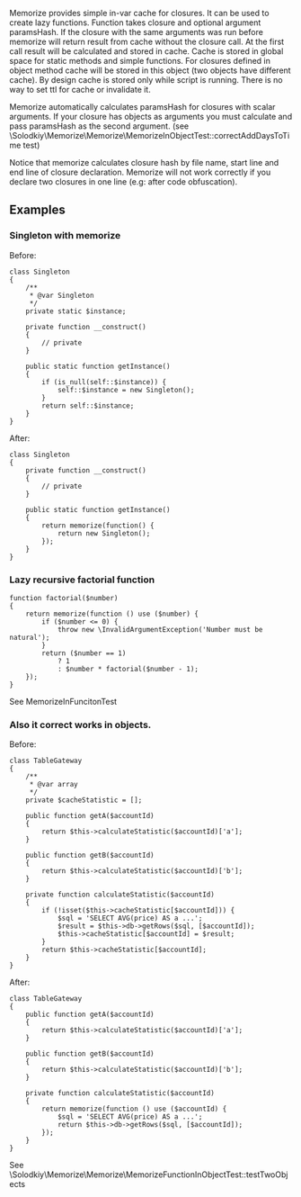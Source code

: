 Memorize provides simple in-var cache for closures. It can be used to create lazy functions. 
Function takes closure and optional argument paramsHash.
If the closure with the same arguments was run before memorize will return result from cache without the closure call. At the first call result will be calculated and stored in cache.
Cache is stored in global space for static methods and simple functions. For closures defined in object method cache will be stored in this object (two objects have different cache).
By design cache is stored only while script is running. There is no way to set ttl for cache or invalidate it.

Memorize automatically calculates paramsHash for closures with scalar arguments. If your closure has objects as arguments you must calculate and pass paramsHash as the second argument. (see \Solodkiy\Memorize\Memorize\MemorizeInObjectTest::correctAddDaysToTime test)

Notice that memorize calculates closure hash by file name, start line and end line of closure declaration. Memorize will not work correctly if you declare two closures in one line (e.g: after code obfuscation).

Examples
--------

### Singleton with memorize
Before:
```
class Singleton
{
    /**
     * @var Singleton
     */
    private static $instance;
    
    private function __construct()
    {
        // private
    }

    public static function getInstance()
    {
        if (is_null(self::$instance)) {
            self::$instance = new Singleton();
        }
        return self::$instance;
    }
}
```
After:
```
class Singleton
{
    private function __construct()
    {
        // private
    }

    public static function getInstance()
    {
        return memorize(function() {
            return new Singleton();
        });
    }
}
```

### Lazy recursive factorial function
```
function factorial($number)
{
    return memorize(function () use ($number) {
        if ($number <= 0) {
            throw new \InvalidArgumentException('Number must be natural');
        }
        return ($number == 1)
            ? 1
            : $number * factorial($number - 1);
    });
}

```
See MemorizeInFuncitonTest

### Also it correct works in objects. 
Before:
```
class TableGateway
{
    /**
     * @var array
     */ 
    private $cacheStatistic = [];
    
    public function getA($accountId)
    {
        return $this->calculateStatistic($accountId)['a'];
    }
    
    public function getB($accountId)
    {
        return $this->calculateStatistic($accountId)['b'];
    }
    
    private function calculateStatistic($accountId)
    {
        if (!isset($this->cacheStatistic[$accountId])) {
            $sql = 'SELECT AVG(price) AS a ...';
            $result = $this->db->getRows($sql, [$accountId]);
            $this->cacheStatistic[$accountId] = $result;
        }
        return $this->cacheStatistic[$accountId];
    }
}
```
After:
```
class TableGateway
{
    public function getA($accountId)
    {
        return $this->calculateStatistic($accountId)['a'];
    }
    
    public function getB($accountId)
    {
        return $this->calculateStatistic($accountId)['b'];
    }
    
    private function calculateStatistic($accountId)
    {
        return memorize(function () use ($accountId) {
            $sql = 'SELECT AVG(price) AS a ...';
            return $this->db->getRows($sql, [$accountId]);
        });
    }
}

```
See \Solodkiy\Memorize\Memorize\MemorizeFunctionInObjectTest::testTwoObjects